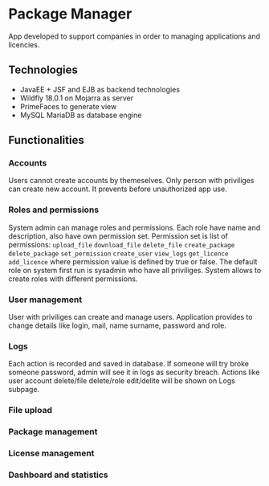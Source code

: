 # Package Manager
App developed to support companies in order to managing applications and licencies.

## Technologies
* JavaEE + JSF and EJB as backend technologies
* Wildfly 18.0.1 on Mojarra as server
* PrimeFaces to generate view
* MySQL MariaDB as database engine

## Functionalities

### Accounts
Users cannot create accounts by themeselves. Only person with priviliges can create new account. It prevents before unauthorized app use.

### Roles and permissions
System admin can manage roles and permissions. Each role have name and description, also have own permission set. Permission set is list of permissions: `upload_file` `download_file` `delete_file` `create_package` `delete_package` `set_permission` `create_user` `view_logs` `get_licence` `add_licence` where permission value is defined by true or false. The default role on system first run is sysadmin who have all priviliges. System allows to create roles with different permissions.

### User management
User with priviliges can create and manage users. Application provides to change details like login, mail, name surname, password and role.

### Logs
Each action is recorded and saved in database. If someone will try broke someone password, admin will see it in logs as security breach. Actions like user account delete/file delete/role edit/delite will be shown on Logs subpage.

### File upload

### Package management
 
### License management

### Dashboard and statistics



